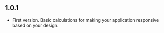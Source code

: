 ## 1.0.1

* First version. Basic calculations for making your application responsive based on your design.

